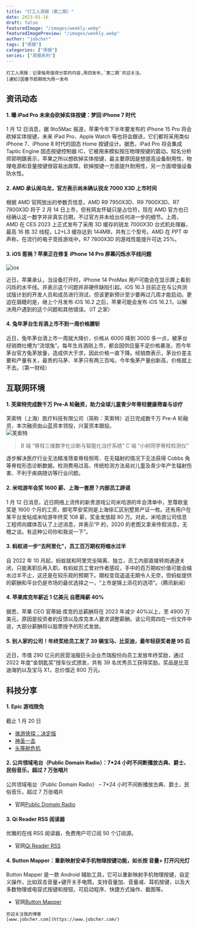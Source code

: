 ```yaml
---
title: "打工人周报（第二期）"
date: 2023-01-16
draft: false
featuredImage: "/images/weekly.webp"
featuredImagePreview: "/images/weekly.webp"
author: "jobcher"
tags: ["周报"]
categories: ["周报"]
series: ["周报系列"]
---
```


```
打工人周报：记录每周值得分享的内容,周四发布,`第二期`欢迎关注。  
[通知]因春节假期改为周一发布
```

## 资讯动态

#### 1. 曝 iPad Pro 未来会砍掉实体按键：梦回 iPhone 7 时代

1 月 12 日消息，据 9to5Mac 报道，苹果今年下半年要发布的 iPhone 15 Pro 将会砍掉实体按键，未来 iPad Pro、Apple Watch 等也将会跟进，它们都将采用类似 iPhone 7、iPhone 8 时代的固态 Home 按键设计。据悉，iPad Pro 将会集成 Taptic Engine 固态按键控制器 IC，它被用来模拟按压物理按键的震动。知名分析师郭明錤表示，苹果之所以想砍掉实体按键，最主要原因是想提高设备耐用性，物理电源和音量按键很容易出故障，砍掉按键一方面提升耐用性，另一方面增强设备防水性。

#### 2. AMD 承认闹乌龙，官方表示尚未确认锐龙 7000 X3D 上市时间

根据 AMD 官网放出的参数页信息，AMD R9 7950X3D、R9 7900X3D、R7 7800X3D 将于 2 月 14 日上市，但有网友怀疑只是占位符，现在 AMD 官方也已经确认这一数字并非真实日期，不过官方并未给出任何进一步的细节。上周，AMD 在 CES 2023 上正式发布了采用 3D 缓存的锐龙 7000X3D 台式机处理器，最高 16 核 32 线程，L2+L3 缓存达到 144MB，共有三个型号。AMD 在 PPT 中声称，在流行的电子竞技游戏中，R7 7800X3D 的游戏性能提升可达 25%。

#### 3. iOS 惹祸？苹果正在修复 iPhone 14 Pro 屏幕闪烁水平线问题

![ios](/images/zhoubao2.png)

近日，苹果承认，当设备打开时，iPhone 14 ProMax 用户可能会在显示屏上看到闪烁的水平线。并表示这个问题并非硬件缺陷引起。iOS 16.3 目前正在与公共测试版计划的开发人员和成员进行测试，但该更新预计至少要再过几周才能启动。更迫在眉睫的是，继上个月发布 iOS 16.2 之后，苹果可能会发布 iOS 16.2.1，以解决用户遇到的这个问题和其他错误。（IT 之家）

#### 4. 兔年茅台生肖酒上市不到一周价格腰斩

近日，兔年茅台酒上市一周就大降价，价格从 6000 降到 3000 多一点，被茅台经销商吐槽为“流氓兔”。每年生肖酒刚上市，都会因供应量不足价格暴涨，而今年茅台官方兔茅放量，造成供大于求，因此价格一直下降。经销商表示，茅台价差主要和产量有关，最贵的马茅、羊茅只有两三百吨，今年兔茅产量创新高，价格就上不去。（第一财经）

## 互联网环境

#### 1. 芙索特完成数千万 Pre-A 轮融资，助力全球儿童青少年脊柱健康筛查与诊疗

芙索特（上海）医疗科技有限公司（简称：芙索特）近日完成数千万 Pre-A 轮融资，本次融资由山蓝资本领投，兴富资本跟投。  
![芙索特](/images/zhoubao1.jpg)

> B 端 “脊柱三维数字化诊断与智能化治疗系统” C 端 “小树同学脊柱检测仪”

逐步解决医疗行业无法精准筛查脊柱侧弯、在无辐射的情况下无法获得 Cobbs 角等脊柱形态诊断数据，检测费用过高、传统检测方法易对儿童及青少年产生辐射伤害、不利于疾病随访等行业问题。

#### 2. 米哈游年会奖 1600 薪、上海一套房？内部员工辟谣

1 月 12 日消息，近日网络上流传的新贵游戏公司米哈游的年会清单中，至尊欧皇奖是 1600 个月的工资，御宅苹安奖则是上海徐汇区别墅房产证一枚。还有用户在某平台发帖成米哈游年终奖 108 薪，奖金发放超 80 万。对此，米哈游公司信息工程师向媒体否认了上述消息，并表示“P 的，2020 的老图又拿来传假消息，无稽之谈。有这种公司你和我说一下”。

#### 3. 蚂蚁进一步“去阿里化”，员工百万期权将缩水过半

自 2022 年 10 月起，蚂蚁就和阿里完全隔离、独立，员工内部直接转岗通道关闭，只能离职后再入职。有蚂蚁员工曾对作者感叹，手中的百万期权价值可能会缩水过半不止，这还是在较乐观的预期下。期权变现遥遥无期令人无奈，但蚂蚁提供的薪酬和平台仍是市场的最优选择之一，“上市是锦上添花的选项”。（腾讯新闻）

#### 4. 苹果库克年薪近 1 亿美元 自愿降薪 40%

据悉，苹果 CEO 官蒂姆·库克的总薪酬将在 2023 年减少 40%以上，至 4900 万美元，原因是投资者的反馈以及库克本人要求调整薪酬。该公司周四在一份文件中说，大部分薪酬将以股票授予的形式发放。

#### 5. 别人家的公司！年终奖给员工发了 39 辆宝马、比亚迪，最年轻获奖者是 95 后

近日，市值 290 亿元的民营油服巨头企业杰瑞股份向员工发放年终奖励，通过 2022 年度“金钥匙奖”授车仪式颁发，共有 39 名优秀员工获得奖励，奖品是比亚迪海豹以及宝马 X1，总价值近 800 万元。

## 科技分享

#### 1. Epic 游戏限免

截止 1 月 20 日

- [骇游侠探：决定版](https://store.epicgames.com/zh-CN/p/gamedec)
- [神圣一击](https://store.epicgames.com/zh-CN/p/divine-knockout--standard)
- [头等舱危机](https://store.epicgames.com/zh-CN/p/first-class-trouble)

#### 2. 公共领域电台（Public Domain Radio）：7\*24 小时不间断播放古典、爵士、民俗音乐，超过 7 万张唱片

公共领域电台（Public Domain Radio） – 7\*24 小时不间断播放古典、爵士、民俗音乐，超过 7 万张唱片

- 官网[Public Domain Radio](http://publicdomainradio.org/?utm_source=appinn.com)

#### 3. Qi Reader RSS 阅读器

优雅的在线 RSS 阅读器，免费用户可订阅 50 个订阅源。

- 官网[Qi Reader RSS](http://publicdomainradio.org/?utm_source=appinn.com)

#### 4. Button Mapper：重新映射安卓手机物理按键功能，如长按 音量+ 打开闪光灯

Button Mapper 是一款 Android 辅助工具，它可以重新映射手机物理按键，自定义操作，比如双击音量+键开关手电筒。支持音量加、音量减、耳机按键，以及大多数物理或电容式按键和按钮，可启动程序、快捷方式操作、截图等。

- 官网[Button Mapper](https://buttonmapper.app/)

```
欢迎关注我的博客  
[www.jobcher.com](https://www.jobcher.com/)
```
